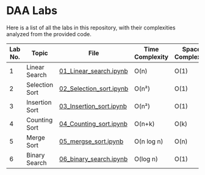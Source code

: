 # DAA Labs

Here is a list of all the labs in this repository, with their complexities analyzed from the provided code.

| Lab No. | Topic | File | Time Complexity | Space Complexity |
|---|---|---|---|---|
| 1 | Linear Search | [01_Linear_search.ipynb](01_Linear_search.ipynb) | O(n) | O(1) |
| 2 | Selection Sort | [02_Selection_sort.ipynb](02_Selection_sort.ipynb) | O(n²) | O(1) |
| 3 | Insertion Sort | [03_Insertion_sort.ipynb](03_Insertion_sort.ipynb) | O(n²) | O(1) |
| 4 | Counting Sort | [04_Counting_sort.ipynb](04_Counting_sort.ipynb) | O(n+k) | O(k) |
| 5 | Merge Sort | [05_mergse_sort.ipynb](05_mergse_sort.ipynb) | O(n log n) | O(n) |
| 6 | Binary Search | [06_binary_search.ipynb](06_binary_search.ipynb) | O(log n) | O(1) |
